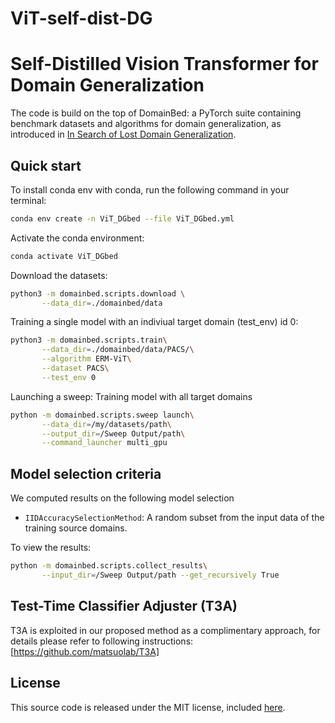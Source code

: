 # ViT-self-dist-DG
# Self-Distilled Vision Transformer for Domain Generalization

The code is build on the top of DomainBed: a PyTorch suite containing benchmark datasets and algorithms for domain generalization, as introduced in [In Search of Lost Domain Generalization](https://arxiv.org/abs/2007.01434).


## Quick start
To install conda env with conda, run the following command in your terminal:
```sh
conda env create -n ViT_DGbed --file ViT_DGbed.yml
```
Activate the conda environment:
```sh
conda activate ViT_DGbed
```
Download the datasets:

```sh
python3 -m domainbed.scripts.download \
       --data_dir=./domainbed/data
```

Training a single model with an indiviual target domain (test_env) id 0:

```sh
python3 -m domainbed.scripts.train\
       --data_dir=./domainbed/data/PACS/\
       --algorithm ERM-ViT\
       --dataset PACS\
       --test_env 0
```

Launching a sweep: Training model with all target domains

```sh
python -m domainbed.scripts.sweep launch\
       --data_dir=/my/datasets/path\
       --output_dir=/Sweep Output/path\
       --command_launcher multi_gpu
```

## Model selection criteria
We computed results on the following model selection
* `IIDAccuracySelectionMethod`: A random subset from the input data of the training source domains.

To view the results:

````sh
python -m domainbed.scripts.collect_results\
       --input_dir=/Sweep Output/path --get_recursively True
````
## Test-Time Classifier Adjuster (T3A)
T3A is exploited in our proposed method as a complimentary approach, for details please refer to following instructions:
[https://github.com/matsuolab/T3A]


## License

This source code is released under the MIT license, included [here](LICENSE).
